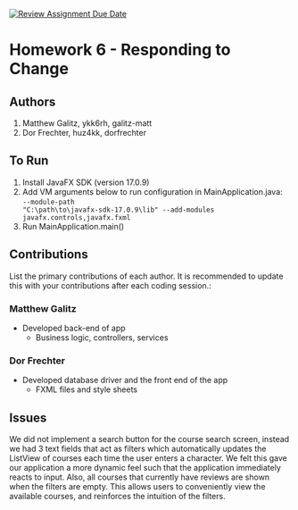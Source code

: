 [![Review Assignment Due Date](https://classroom.github.com/assets/deadline-readme-button-24ddc0f5d75046c5622901739e7c5dd533143b0c8e959d652212380cedb1ea36.svg)](https://classroom.github.com/a/DC1SF4uZ)
# Homework 6 - Responding to Change

## Authors
1) Matthew Galitz, ykk6rh, galitz-matt
2) Dor Frechter, huz4kk, dorfrechter

## To Run
1) Install JavaFX SDK (version 17.0.9)
2) Add VM arguments below to run configuration in MainApplication.java:<br>
<code>--module-path "C:\path\to\javafx-sdk-17.0.9\lib" --add-modules javafx.controls,javafx.fxml</code>
3) Run MainApplication.main()

## Contributions

List the primary contributions of each author. It is recommended to update this with your contributions after each coding session.:

### Matthew Galitz

* Developed back-end of app
  * Business logic, controllers, services

### Dor Frechter

* Developed database driver and the front end of the app
  * FXML files and style sheets

## Issues
We did not implement a search button for the course search screen,
instead we had 3 text fields that act as filters which automatically
updates the ListView of courses each time the user enters a character. 
We felt this gave our application a more dynamic feel such that the
application immediately reacts to input. Also, all courses that currently
have reviews are shown when the filters are empty.
This allows users to conveniently view the available courses, and
reinforces the intuition of the filters. 